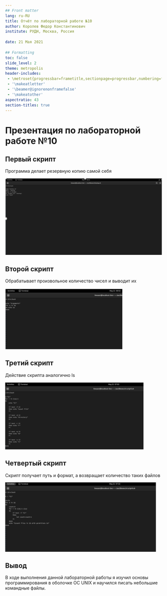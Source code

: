 ```yaml
---
## Front matter
lang: ru-RU
title: Отчёт по лабораторной работе №10
author: Королев Федор Константинович
institute: РУДН, Москва, Россия

date: 21 Мая 2021

## Formatting
toc: false
slide_level: 2
theme: metropolis
header-includes: 
 - \metroset{progressbar=frametitle,sectionpage=progressbar,numbering=fraction}
 - '\makeatletter'
 - '\beamer@ignorenonframefalse'
 - '\makeatother'
aspectratio: 43
section-titles: true
---
```


# Презентация по лабораторной работе №10

## Первый скрипт

Программа делает резервную копию самой себя

![Скрипт №1](screenshots/1.png)

## Второй скрипт

Обрабатывает произвольное количество чисел и выводит их

![Скрипт № 2](screenshots/2.png)

## Третий скрипт

Действие скрипта аналогично ls

![Скрипт №3](screenshots/3.png)

## Четвертый скрипт

Скрипт получает путь и формат, а возвращает количество таких файлов

![Скрипт №4](screenshots/4.png)

## Вывод

В ходе выполнения данной лабораторной работы я изучил основы программирования в оболочке ОС UNIX и научился писать небольшие командные файлы.